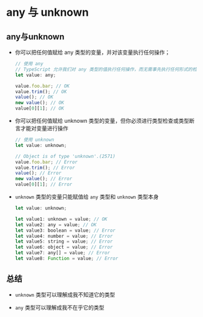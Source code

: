 # any 与 unknown

## any与unknown

+ 你可以把任何值赋给 any 类型的变量，并对该变量执行任何操作；

  ```js
  // 使用 any
  // TypeScript 允许我们对 any 类型的值执行任何操作，而无需事先执行任何形式的检查
  let value: any;

  value.foo.bar; // OK
  value.trim(); // OK
  value(); // OK
  new value(); // OK
  value[0][1]; // OK
  ```

+ 你可以把任何值赋给 unknown 类型的变量，但你必须进行类型检查或类型断言才能对变量进行操作

  ```js
  // 使用 unknown
  let value: unknown;

  // Object is of type 'unknown'.(2571)
  value.foo.bar; // Error
  value.trim(); // Error
  value(); // Error
  new value(); // Error
  value[0][1]; // Error
  ```

+ `unknown` 类型的变量只能赋值给 `any` 类型和 `unknown` 类型本身

  ```js
  let value: unknown;

  let value1: unknown = value; // OK
  let value2: any = value; // OK
  let value3: boolean = value; // Error
  let value4: number = value; // Error
  let value5: string = value; // Error
  let value6: object = value; // Error
  let value7: any[] = value; // Error
  let value8: Function = value; // Error
  ```


## 总结

+ `unknown` 类型可以理解成我不知道它的类型

+ `any` 类型可以理解成我不在乎它的类型
